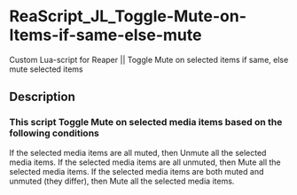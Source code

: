 # ReaScript_JL_Toggle-Mute-on-Items-if-same-else-mute
Custom Lua-script for Reaper || Toggle Mute on selected items if same, else mute selected items

## Description
### This script Toggle Mute on selected media items based on the following conditions

If the selected media items are all muted, then Unmute all the selected media items.
If the selected media items are all unmuted, then Mute all the selected media items.
If the selected media items are both muted and unmuted (they differ), then Mute all the selected media items.
